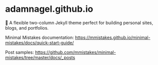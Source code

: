 # adamnagel.github.io
:triangular_ruler: A flexible two-column Jekyll theme perfect for building personal sites, blogs, and portfolios.

Minimal Mistakes documentation:
https://mmistakes.github.io/minimal-mistakes/docs/quick-start-guide/

Post samples:
https://github.com/mmistakes/minimal-mistakes/tree/master/docs/_posts

